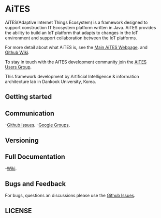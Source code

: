 # AiTES
AiTES(Adaptive Internet Things Ecosystem) is a framework designed to support construction IT Ecosystem platform written in Java. AiTES provides the ability to build an IoT platform that adapts to changes in the IoT environment and support collaboration between the IoT platforms.

For more detail about what AiTES is, see the [Main AiTES Webpage]().
and [Github Wiki](https://github.com/lecture4u/AiTES/wiki).

To stay in touch with the AiTES development community join the [AiTES Users Group](https://groups.google.com/forum/#!forum/aites-users). 

This framework development by Artificial Intelligence & information architecture lab in Dankook University, Korea.

## Getting started

## Communication
-[Github Issues](https://github.com/lecture4u/AiTES/issues).
-[Google Groups](https://groups.google.com/forum/#!forum/aites-users).

## Versioning

## Full Documentation

-[Wiki](https://github.com/lecture4u/AiTES/wiki).

## Bugs and Feedback

For bugs, questions an discussions please use the [Github Issues](https://github.com/lecture4u/AiTES/issues).

## LICENSE
